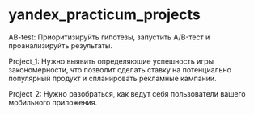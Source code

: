 # yandex_practicum_projects
AB-test: Приоритизируйть гипотезы, запустить A/B-тест и проанализируйть результаты.

Project_1: Нужно выявить определяющие успешность игры закономерности, что позволит сделать ставку на потенциально популярный продукт и спланировать рекламные кампании.

Project_2: Нужно разобраться, как ведут себя пользователи вашего мобильного приложения. 
